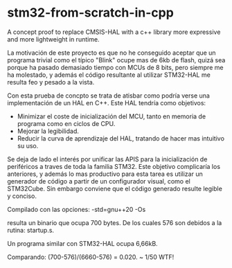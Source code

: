 # stm32-from-scratch-in-cpp
A concept proof to replace CMSIS-HAL with a c++ library more expressive and more lightweight in runtime.

La motivación de este proyecto es que no he conseguido aceptar que un programa trivial como el típico "Blink" ocupe mas de 6kb de flash, quizá sea porque ha pasado demasiado tiempo con MCUs de 8 bits, pero siempre me ha molestado, y además el código resultante al utilizar STM32-HAL me resulta feo y pesado a la vista.

Con esta prueba de concpto se trata de atisbar como podría verse una implementación de un HAL en C++.
Este HAL tendría como objetivos:
  - Minimizar el coste de inicialización del MCU, tanto en memoria de programa como en ciclos de CPU.
  - Mejorar la legibilidad.
  - Reducir la curva de aprendizaje del HAL, tratando de hacer mas intuitivo su uso.

Se deja de lado el interés por unificar las APIS para la inicialización de periféricos a traves de toda la familia STM32. Este objetivo complicaría los anteriores, y además lo mas productivo para esta tarea es utilizar un generador de código a partir de un configurador visual, como el STM32Cube. Sin embargo conviene que el código generado resulte legible y conciso.

Compilado con las opciones: 
   -std=gnu++20 -Os 

resulta un binario que ocupa 700 bytes. De los cuales 576 son debidos a la rutina: startup.s.

Un programa similar con STM32-HAL ocupa 6,66kB.

Comparando: (700-576)/(6660-576) = 0.020. ~ 1/50 WTF!



